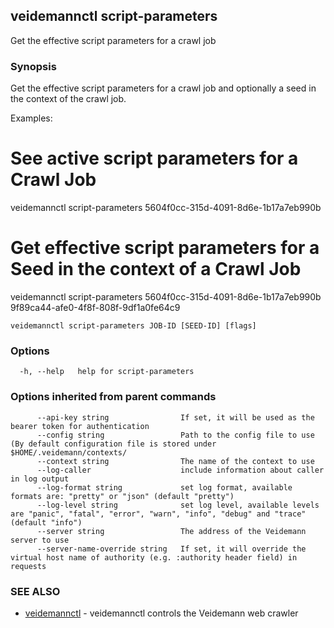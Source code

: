 ## veidemannctl script-parameters

Get the effective script parameters for a crawl job

### Synopsis

Get the effective script parameters for a crawl job and optionally a seed in the context of the crawl job.

Examples:
  # See active script parameters for a Crawl Job
  veidemannctl script-parameters 5604f0cc-315d-4091-8d6e-1b17a7eb990b

  # Get effective script parameters for a Seed in the context of a Crawl Job
  veidemannctl script-parameters 5604f0cc-315d-4091-8d6e-1b17a7eb990b 9f89ca44-afe0-4f8f-808f-9df1a0fe64c9


```
veidemannctl script-parameters JOB-ID [SEED-ID] [flags]
```

### Options

```
  -h, --help   help for script-parameters
```

### Options inherited from parent commands

```
      --api-key string                If set, it will be used as the bearer token for authentication
      --config string                 Path to the config file to use (By default configuration file is stored under $HOME/.veidemann/contexts/
      --context string                The name of the context to use
      --log-caller                    include information about caller in log output
      --log-format string             set log format, available formats are: "pretty" or "json" (default "pretty")
      --log-level string              set log level, available levels are "panic", "fatal", "error", "warn", "info", "debug" and "trace" (default "info")
      --server string                 The address of the Veidemann server to use
      --server-name-override string   If set, it will override the virtual host name of authority (e.g. :authority header field) in requests
```

### SEE ALSO

* [veidemannctl](veidemannctl.md)	 - veidemannctl controls the Veidemann web crawler


